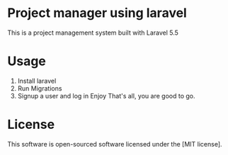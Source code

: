 # Project manager using laravel
This is a project management system built with Laravel 5.5
# Usage
1. Install laravel
2. Run Migrations
3. Signup a user and log in Enjoy
That's all, you are good to go.
# License
This software is open-sourced software licensed under the [MIT license].
